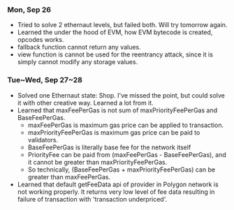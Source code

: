 ### Mon, Sep 26

- Tried to solve 2 ethernaut levels, but failed both. Will try tomorrow again.
- Learned the under the hood of EVM, how EVM bytecode is created, opcodes works.
- fallback function cannot return any values.
- view function is cannot be used for the reentrancy attack, since it is simply cannot modify any storage values.

### Tue~Wed, Sep 27~28

- Solved one Ethernaut state: Shop. I've missed the point, but could solve it with other creative way. Learned a lot from it.
- Learned that maxFeePerGas is not sum of maxPriorityFeePerGas and BaseFeePerGas.
  - maxFeePerGas is maximum gas price can be applied to transaction.
  - maxPriorityFeePerGas is maximum gas price can be paid to validators.
  - BaseFeePerGas is literally base fee for the network itself
  - PriorityFee can be paid from (maxFeePerGas - BaseFeePerGas), and it cannot be greater than maxPriorityFeePerGas.
  - So technically, (BaseFeePerGas + maxPriorityFeePerGas) can be greater than maxFeePerGas.
- Learned that default getFeeData api of provider in Polygon network is not working properly. It returns very low level of fee data resulting in failure of transaction with 'transaction underpriced'.
